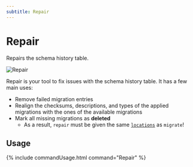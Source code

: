 ```yaml
---
subtitle: Repair
---
```

# Repair

Repairs the schema history table.

![Repair](assets/command-repair.png)

Repair is your tool to fix issues with the schema history table. It has a few main uses:
- Remove failed migration entries
- Realign the checksums, descriptions, and types of the applied migrations with the ones of the available migrations
- Mark all missing migrations as **deleted**
    - As a result, `repair` must be given the same [`locations`](Configuration/parameters/flyway/locations) as `migrate`!

## Usage
{% include commandUsage.html command="Repair" %}

